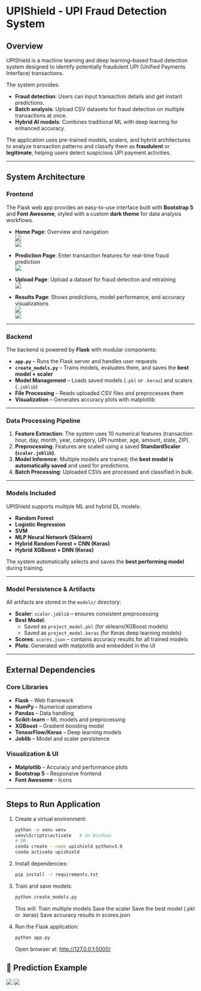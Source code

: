 # UPIShield - UPI Fraud Detection System

## Overview

UPIShield is a machine learning and deep learning–based fraud detection system designed to identify potentially fraudulent UPI (Unified Payments Interface) transactions.

The system provides:

- **Fraud detection**: Users can input transaction details and get instant predictions.
- **Batch analysis**: Upload CSV datasets for fraud detection on multiple transactions at once.
- **Hybrid AI models**: Combines traditional ML with deep learning for enhanced accuracy.

The application uses pre-trained models, scalers, and hybrid architectures to analyze transaction patterns and classify them as **fraudulent** or **legitimate**, helping users detect suspicious UPI payment activities.

---

## System Architecture

### Frontend

The Flask web app provides an easy-to-use interface built with **Bootstrap 5** and **Font Awesome**, styled with a custom **dark theme** for data analysis workflows.

- **Home Page**: Overview and navigation  
  ![](screenshots/1.png)  
  ![](screenshots/2.png)

- **Prediction Page**: Enter transaction features for real-time fraud prediction  
  ![](screenshots/4.png)

- **Upload Page**: Upload a dataset for fraud detection and retraining  
  ![](screenshots/3.png)

- **Results Page**: Shows predictions, model performance, and accuracy visualizations  
  ![](screenshots/5.1.png)  
  ![](screenshots/5.2.png)

---

### Backend

The backend is powered by **Flask** with modular components:

- **`app.py`** – Runs the Flask server and handles user requests
- **`create_models.py`** – Trains models, evaluates them, and saves the **best model + scaler**
- **Model Management** – Loads saved models (`.pkl` or `.keras`) and scalers (`.joblib`)
- **File Processing** – Reads uploaded CSV files and preprocesses them
- **Visualization** – Generates accuracy plots with matplotlib

---

### Data Processing Pipeline

1. **Feature Extraction**: The system uses 10 numerical features (transaction hour, day, month, year, category, UPI number, age, amount, state, ZIP).
2. **Preprocessing**: Features are scaled using a saved **StandardScaler (`scaler.joblib`)**.
3. **Model Inference**: Multiple models are trained; the **best model is automatically saved** and used for predictions.
4. **Batch Processing**: Uploaded CSVs are processed and classified in bulk.

---

### Models Included

UPIShield supports multiple ML and hybrid DL models:

- **Random Forest**
- **Logistic Regression**
- **SVM**
- **MLP Neural Network (Sklearn)**
- **Hybrid Random Forest + CNN (Keras)**
- **Hybrid XGBoost + DNN (Keras)**

The system automatically selects and saves the **best performing model** during training.

---

### Model Persistence & Artifacts

All artifacts are stored in the `models/` directory:

- **Scaler**: `scaler.joblib` – ensures consistent preprocessing
- **Best Model**:
  - Saved as `project_model.pkl` (for sklearn/XGBoost models)
  - Saved as `project_model.keras` (for Keras deep learning models)
- **Scores**: `scores.json` – contains accuracy results for all trained models
- **Plots**: Generated with matplotlib and embedded in the UI

---

## External Dependencies

### Core Libraries

- **Flask** – Web framework
- **NumPy** – Numerical operations
- **Pandas** – Data handling
- **Scikit-learn** – ML models and preprocessing
- **XGBoost** – Gradient boosting model
- **TensorFlow/Keras** – Deep learning models
- **Joblib** – Model and scaler persistence

### Visualization & UI

- **Matplotlib** – Accuracy and performance plots
- **Bootstrap 5** – Responsive frontend
- **Font Awesome** – Icons

---

## Steps to Run Application

1. Create a virtual environment:

   ```bash
   python -m venv venv
   venv\Scripts\activate   # On Windows
   # OR
   conda create --name upishield python=3.9
   conda activate upishield


2. Install dependencies:
   ```bash
   pip install -r requirements.txt

3. Train and save models:
   ```bash
   python create_models.py
   ```
   This will:
   Train multiple models
   Save the scaler
   Save the best model (.pkl or .keras)
   Save accuracy results in scores.json

4. Run the Flask application:
   ```bash
   python app.py
   ```
   Open browser at:
   http://127.0.0.1:5000/

## 🔮 Prediction Example

![](screenshots/predict_valid.png)
![](screenshots/predict_fraud.png)

